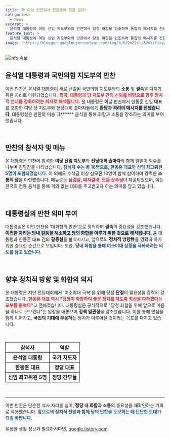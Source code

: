 ```yaml
---
title: 尹 여당 만찬에서 한동훈에 칭찬 쏟다!
categories:
  - News
excerpt: >
  윤석열 대통령이 여당 신임 지도부와의 만찬에서 당정 화합을 강조하며 통합의 메시지를 전했습니다. 삼겹살로 격의 없는 소통을 다짐한 이 자리, 갈등설 해소와 함께 야권의 공세에 맞서 결속을 다진 의미가 담겨 있습니다.
feature_text: >
  윤석열 대통령이 여당 신임 지도부와의 만찬에서 당정 화합을 강조하며 통합의 메시지를 전했습니다. 삼겹살로 격의 없는 소통을 다짐한 이 자리, 갈등설 해소와 함께 야권의 공세에 맞서 결속을 다진 의미가 담겨 있습니다.
image: 'https://blogger.googleusercontent.com/img/b/R29vZ2xl/AVvXsEixyZcFfHzMRdzZMjFBmAUKJYCLCGyLL1o632UiGVXcaFdKo_bkvkuCioo0uUKlGfBVcT3P84aROyZIXSBEx3Aw5nCQ3pTgDom1WDC4m8eifvWiAmWEEVb4x6G_l8C0QH225ldMjyaFvpxGEBGNO37VmDTDMHGhJPq73UglMfDca1-0aw/s1600/blogspot.png'
---
```


<p><img src="https://blogger.googleusercontent.com/img/b/R29vZ2xl/AVvXsEixyZcFfHzMRdzZMjFBmAUKJYCLCGyLL1o632UiGVXcaFdKo_bkvkuCioo0uUKlGfBVcT3P84aROyZIXSBEx3Aw5nCQ3pTgDom1WDC4m8eifvWiAmWEEVb4x6G_l8C0QH225ldMjyaFvpxGEBGNO37VmDTDMHGhJPq73UglMfDca1-0aw/s1600/blogspot.png" alt="info 속보" /></p>

<h2 data-ke-size="size26">윤석열 대통령과 국민의힘 지도부의 만찬</h2>

<p data-ke-size="size16">이번 만찬은 윤석열 대통령이 새로 선출된 국민의힘 지도부와의 <b>소통</b> 및 <b>결속</b>을 다지기 위한 자리로 마련되었습니다. <b><span style="color: #ee2323;">특히, 대통령과 당 지도부 간의 신뢰를 바탕으로 향후 정치적 연대를 강화하려는 취지로 해석됩니다.</span></b> 윤 대통령은 이날 만찬에서 한동훈 신임 대표를 포함한 여당 당 지도부와 전당대회 출마자들에게 <b><span style="background-color: #21538527;">환담과 격려의 메시지를 전했습니다</span></b>. 대통령실은 만찬의 미승 다****** 음식을 통해 화합과 소통을 강조하는 의미를 부여했습니다.</p>

<p data-ke-size="size16">&nbsp;</p>

<h2 data-ke-size="size26">만찬의 참석자 및 메뉴</h2>

<p data-ke-size="size16">윤 대통령은 만찬에 참석한 <b>여당 신임 지도부</b>와 <b>전당대회 출마자</b>와 함께 일일이 악수를 나누며 친밀감을 나타냈습니다. <b><span style="color: #1a5490;">참석자 수는 총 16명으로, 한동훈 대표와 신임 최고위원 5명이 포함되었습니다.</span></b> 이 외에도 수석급 이상 참모진 10명이 함께 참여하여 강력한 <b>소통의 장</b>을 마련했습니다. 메뉴로는 <b><span style="color: #ee2323;">삼겹살, 돼지갈비, 모둠 상추쌈</span></b>이 제공되었으며, 이는 한국의 전통 음식을 통해 격의 없는 대화를 주고받고자 하는 의미를 담고 있습니다.</p>

<p data-ke-size="size16">&nbsp;</p>

<h2 data-ke-size="size26">대통령실의 만찬 의미 부여</h2>

<p data-ke-size="size16">대통령실은 이번 만찬을 '대화합의 만찬'으로 정의하며 <b>결속</b>의 중요성을 강조했습니다. <b><span style="background-color: #21538527;">이러한 자리는 당내 갈등을 해소하고 당의 화합을 이루기 위한 것으로 해석됩니다.</span></b> 윤 대통령과 한동훈 대표 간의 <b>갈등설</b>을 불식시키고, 앞으로의 <b>정치적 방향性</b>을 명확히 하기 위한 중요한 순간으로 보입니다. 또한, <b><span style="color: #1a5490;">당내 화합을 통해 여소야대 상황을 극복하려는 의도를 담고 있습니다.</span></b></p>

<p data-ke-size="size16">&nbsp;</p>

<h2 data-ke-size="size26">향후 정치적 방향 및 화합의 의지</h2>

<p data-ke-size="size16">윤 대통령은 지난 전당대회에서 '여소야대 극복'을 위해 당정 <b>단결</b>의 필요성을 강력히 강조했습니다. <b><span style="color: #ee2323;">한동훈 대표 역시 "당정이 화합하여 좋은 정치를 하도록 최선을 다하겠다는 포부를 밝혔다"</span></b>고 전해졌습니다. 대통령실은 공식적으로 "당정 화합을 위해 앞으로 마음을 하나로 모으겠다"는 입장을 내놓으며 <b>정책 일관성</b>을 강조했습니다. 이를 통해 민심을 함께 이어가고, <b>국민의 기대에 부응하는</b> 정치가 이루어질 것이라는 목표를 다지고 있습니다.</p>

<p data-ke-size="size16">&nbsp;</p>

<table style="width:100%; border-collapse:collapse;">
    <tr>
        <th style="border: 1px solid black; text-align: center; height: 30px;">참석자</th>
        <th style="border: 1px solid black; text-align: center; height: 30px;">역할</th>
    </tr>
    <tr>
        <td style="border: 1px solid black; text-align: center; height: 30px;"><b>윤석열 대통령</b></td>
        <td style="border: 1px solid black; text-align: center; height: 30px;"><b>국가 지도자</b></td>
    </tr>
    <tr>
        <td style="border: 1px solid black; text-align: center; height: 30px;"><b>한동훈 대표</b></td>
        <td style="border: 1px solid black; text-align: center; height: 30px;"><b>정당 대표</b></td>
    </tr>
    <tr>
        <td style="border: 1px solid black; text-align: center; height: 30px;"><b>신임 최고위원 5명</b></td>
        <td style="border: 1px solid black; text-align: center; height: 30px;"><b>정당 간부들</b></td>
    </tr>
</table>

<p data-ke-size="size16">&nbsp;</p>

<hr />

<p data-ke-size="size16">이번 만찬은 단순한 식사 자리를 넘어, <b>정당 내 화합과 소통</b>의 중요성을 재확인하는 기회로 작용했습니다. <b><span style="color: #1a5490;">앞으로의 정치적 전망과 함께 당의 단합을 도모하는 데 단단한 토대가 되길 바랍니다.</span></b> </p>
유용한 생활 정보가 필요하시다면, <a href="https://qoogle.tistory.com" rel="dofollow">qoogle.tistory.com</a>


